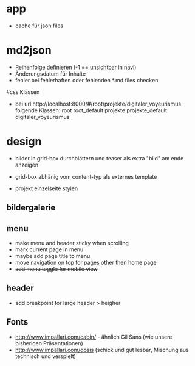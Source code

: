 

# app
* cache für json files

# md2json
* Reihenfolge definieren (-1 == unsichtbar in navi)
* Änderungsdatum für Inhalte
* fehler bei fehlerhaften oder fehlenden *.md files checken

#css Klassen
* bei url http://localhost:8000/#/root/projekte/digitaler_voyeurismus folgende Klassen: root root_default projekte projekte_default digitaler_voyeurismus

# design
* bilder in grid-box durchblättern und teaser als extra "bild" am ende anzeigen
* grid-box abhänig vom content-typ als externes template


* projekt einzelseite stylen

## bildergalerie

## menu
* make menu and header sticky when scrolling
* mark current page in menu
* maybe add page title to menu
* move navigation on top for pages other then home page
* ~~add menu toggle for mobile view~~

## header
* add breakpoint for large header > heigher

## Fonts
* http://www.impallari.com/cabin/ - ähnlich Gil Sans (wie unsere bisherigen Präsentationen)
* http://www.impallari.com/dosis (schick und gut lesbar, Mischung aus technisch und verspielt)